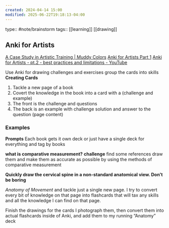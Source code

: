 ```yaml
---
created: 2024-04-14 15:00
modified: 2025-06-22T19:18:13-04:00
---
```

type:: #note/brainstorm 
tags:: [[learning]] [[drawing]]

## Anki for Artists

[A Case Study in Artistic Training | Muddy Colors](https://www.muddycolors.com/2020/06/a-case-study-in-artistic-training-methods/)
[Anki for Artists Part 1](https://www.youtube.com/watch?v=J_j3BunQ6AQ)
[Anki for Artists - pt.2 - best practices and limitations - YouTube](https://www.youtube.com/watch?v=4MF5LWwTPTk)

Use Anki for drawing challenges and exercises group the cards into skills
**Creating Cards**
1. Tackle a new page of a book
2. Covert the knowledge in the book into a card with a (challenge and example)
3. The front is the challenge and questions
4. The back is an example with challenge solution and answer to the question (page content)


### Examples
**Prompts**
Each book gets it own deck or just have a single deck for everything and tag by books

**what is comparative measurement?**
**challenge**
find some references
draw them and make them as accurate as possible by using the methods of comparative measurement

**Quickly draw the cervical spine in a non-standard anatomical view. Don’t be boring**

_Anatomy of Movement_ and tackle just a single new page. I try to convert every bit of knowledge on that page into flashcards that will tax any skills and all the knowledge I can find on that page.

Finish the drawings for the cards I photograph them, then convert them into actual flashcards inside of Anki, and add them to my running “Anatomy” deck
